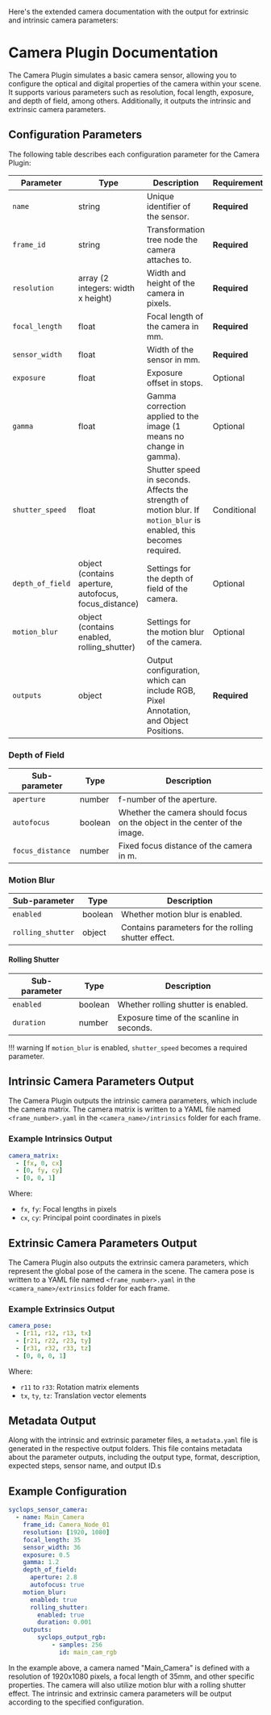 Here's the extended camera documentation with the output for extrinsic and intrinsic camera parameters:

# Camera Plugin Documentation

The Camera Plugin simulates a basic camera sensor, allowing you to configure the optical and digital properties of the camera within your scene. It supports various parameters such as resolution, focal length, exposure, and depth of field, among others. Additionally, it outputs the intrinsic and extrinsic camera parameters.

## Configuration Parameters

The following table describes each configuration parameter for the Camera Plugin:

| Parameter        | Type                                                  | Description                                                                                                        | Requirement  |
| ---------------- | ----------------------------------------------------- | ------------------------------------------------------------------------------------------------------------------ | ------------ |
| `name`           | string                                                | Unique identifier of the sensor.                                                                                   | **Required** |
| `frame_id`       | string                                                | Transformation tree node the camera attaches to.                                                                   | **Required** |
| `resolution`     | array (2 integers: width x height)                    | Width and height of the camera in pixels.                                                                          | **Required** |
| `focal_length`   | float                                                 | Focal length of the camera in mm.                                                                                  | **Required** |
| `sensor_width`   | float                                                 | Width of the sensor in mm.                                                                                         | **Required** |
| `exposure`       | float                                                 | Exposure offset in stops.                                                                                          | Optional     |
| `gamma`          | float                                                 | Gamma correction applied to the image (1 means no change in gamma).                                                | Optional     |
| `shutter_speed`  | float                                                 | Shutter speed in seconds. Affects the strength of motion blur. If `motion_blur` is enabled, this becomes required. | Conditional  |
| `depth_of_field` | object (contains aperture, autofocus, focus_distance) | Settings for the depth of field of the camera.                                                                     | Optional     |
| `motion_blur`    | object (contains enabled, rolling_shutter)            | Settings for the motion blur of the camera.                                                                        | Optional     |
| `outputs`        | object                                                | Output configuration, which can include RGB, Pixel Annotation, and Object Positions.                               | **Required** |

### Depth of Field

| Sub-parameter    | Type    | Description                                                               |
| ---------------- | ------- | ------------------------------------------------------------------------- |
| `aperture`       | number  | f-number of the aperture.                                                 |
| `autofocus`      | boolean | Whether the camera should focus on the object in the center of the image. |
| `focus_distance` | number  | Fixed focus distance of the camera in m.                                  |

### Motion Blur

| Sub-parameter     | Type    | Description                                         |
| ----------------- | ------- | --------------------------------------------------- |
| `enabled`         | boolean | Whether motion blur is enabled.                     |
| `rolling_shutter` | object  | Contains parameters for the rolling shutter effect. |

#### Rolling Shutter

| Sub-parameter | Type    | Description                               |
| ------------- | ------- | ----------------------------------------- |
| `enabled`     | boolean | Whether rolling shutter is enabled.       |
| `duration`    | number  | Exposure time of the scanline in seconds. |

!!! warning
    If `motion_blur` is enabled, `shutter_speed` becomes a required parameter.

## Intrinsic Camera Parameters Output

The Camera Plugin outputs the intrinsic camera parameters, which include the camera matrix. The camera matrix is written to a YAML file named `<frame_number>.yaml` in the `<camera_name>/intrinsics` folder for each frame.

### Example Intrinsics Output

```yaml
camera_matrix:
  - [fx, 0, cx]
  - [0, fy, cy] 
  - [0, 0, 1]
```

Where:
- `fx`, `fy`: Focal lengths in pixels
- `cx`, `cy`: Principal point coordinates in pixels

## Extrinsic Camera Parameters Output

The Camera Plugin also outputs the extrinsic camera parameters, which represent the global pose of the camera in the scene. The camera pose is written to a YAML file named `<frame_number>.yaml` in the `<camera_name>/extrinsics` folder for each frame.

### Example Extrinsics Output

```yaml
camera_pose:
  - [r11, r12, r13, tx]
  - [r21, r22, r23, ty]
  - [r31, r32, r33, tz]
  - [0, 0, 0, 1]
```

Where:
- `r11` to `r33`: Rotation matrix elements
- `tx`, `ty`, `tz`: Translation vector elements

## Metadata Output

Along with the intrinsic and extrinsic parameter files, a `metadata.yaml` file is generated in the respective output folders. This file contains metadata about the parameter outputs, including the output type, format, description, expected steps, sensor name, and output ID.s

## Example Configuration

```yaml
syclops_sensor_camera:
  - name: Main_Camera
    frame_id: Camera_Node_01
    resolution: [1920, 1080]
    focal_length: 35
    sensor_width: 36
    exposure: 0.5
    gamma: 1.2
    depth_of_field:
      aperture: 2.8
      autofocus: true
    motion_blur:
      enabled: true
      rolling_shutter:
        enabled: true
        duration: 0.001
    outputs:
        syclops_output_rgb:
            - samples: 256
              id: main_cam_rgb
```

In the example above, a camera named "Main_Camera" is defined with a resolution of 1920x1080 pixels, a focal length of 35mm, and other specific properties. The camera will also utilize motion blur with a rolling shutter effect. The intrinsic and extrinsic camera parameters will be output according to the specified configuration.